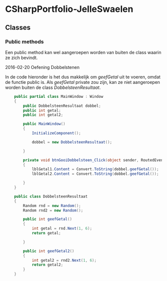 # CSharpPortfolio-JelleSwaelen

## Classes

### Public methods

Een public method kan wel aangeroepen worden van buiten de class waarin ze zich bevindt.

2016-02-20 Oefening Dobbelstenen

In de code hieronder is het dus makkelijk om _geefGetal_ uit te voeren, omdat de functie public is.
Als _geefGetal_ private zou zijn, kan ze niet aangeroepen worden buiten de class _DobbelsteenResultaat_.

```csharp
    public partial class MainWindow : Window
    {
        public DobbelsteenResultaat dobbel;
        public int getal;
        public int getal2;

        public MainWindow()
        {
            InitializeComponent();

            dobbel = new DobbelsteenResultaat();

        }

        private void btnGooiDobbelsteen_Click(object sender, RoutedEventArgs e)
        {
            lblGetal1.Content = Convert.ToString(dobbel.geefGetal());
            lblGetal2.Content = Convert.ToString(dobbel.geefGetal());

        }
    }

    public class DobbelsteenResultaat
    {
        Random rnd = new Random();
        Random rnd2 = new Random();

        public int geefGetal()
        {
            int getal = rnd.Next(1, 6);
            return getal;

        }

        public int geefGetal2()
        {
            int getal2 = rnd2.Next(1, 6);
            return getal2;
        }
    }
```